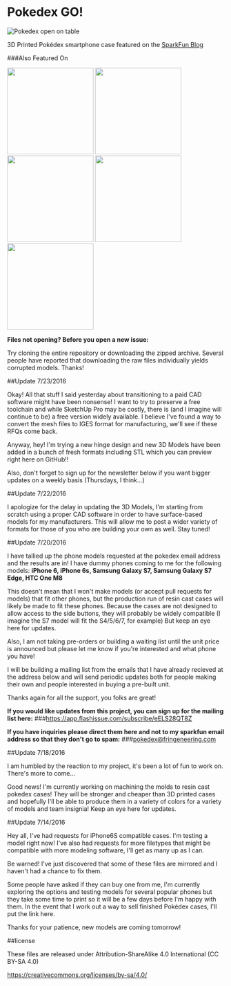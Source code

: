 # Pokedex GO!

![Pokedex open on table](https://cloud.githubusercontent.com/assets/1609220/17081969/57dafe12-5129-11e6-8522-e811b27f3cf8.png)

3D Printed Pokédex smartphone case featured on the [SparkFun Blog](https://www.sparkfun.com/news/2140)

###Also Featured On

<img src="https://cloud.githubusercontent.com/assets/1609220/17081938/579238b8-5128-11e6-9cc9-595319fd71a7.png" width="200">
<img src="https://cloud.githubusercontent.com/assets/1609220/17081942/742fd4d0-5128-11e6-9fb9-4347f1e5f980.png" width="200">
<img src="https://cloud.githubusercontent.com/assets/1609220/17081945/88c93300-5128-11e6-8882-6b3ced36972e.png" width="200">
<img src="https://cloud.githubusercontent.com/assets/1609220/17081947/933a0bde-5128-11e6-8ba4-0b139a65ae4b.png" width="200">
<img src="https://cloud.githubusercontent.com/assets/1609220/17081953/e5a0b6b6-5128-11e6-8a90-a902e01c0515.png" width="200">

**Files not opening? Before you open a new issue:**

Try cloning the entire repository or downloading the zipped archive. Several people have reported that downloading the raw files individually yields corrupted models. Thanks!

##Update 7/23/2016

Okay! All that stuff I said yesterday about transitioning to a paid CAD software might have been nonsense! I want to try to preserve a free toolchain and while SketchUp Pro may be costly, there is (and I imagine will continue to be) a free version widely available. I believe I've found a way to convert the mesh files to IGES format for manufacturing, we'll see if these RFQs come back. 

Anyway, hey! I'm trying a new hinge design and new 3D Models have been added in a bunch of fresh formats including STL which you can preview right here on GitHub!! 

Also, don't forget to sign up for the newsletter below if you want bigger updates on a weekly basis (Thursdays, I think...) 

##Update 7/22/2016

I apologize for the delay in updating the 3D Models, I'm starting from scratch using a proper CAD software in order to have surface-based models for my manufacturers. This will allow me to post a wider variety of formats for those of you who are building your own as well. Stay tuned! 

##Update 7/20/2016

I have tallied up the phone models requested at the pokedex email address and the results are in! I have dummy phones coming to me for the following models: **iPhone 6, iPhone 6s, Samsung Galaxy S7, Samsung Galaxy S7 Edge, HTC One M8**

This doesn't mean that I won't make models (or accept pull requests for models) that fit other phones, but the production run of resin cast cases will likely be made to fit these phones. Because the cases are not designed to allow access to the side buttons, they will probably be widely compatible (I imagine the S7 model will fit the S4/5/6/7, for example) But keep an eye here for updates. 

Also, I am not taking pre-orders or building a waiting list until the unit price is announced but please let me know if you're interested and what phone you have!

I will be building a mailing list from the emails that I have already recieved at the address below and will send periodic updates both for people making their own and people interested in buying a pre-built unit. 

Thanks again for all the support, you folks are great! 

**If you would like updates from this project, you can sign up for the mailing list here:**
###https://app.flashissue.com/subscribe/eELS28QT8Z

**If you have inquiries please direct them here and not to my sparkfun email address so that they don't go to spam:**
###pokedex@fringeneering.com

##Update 7/18/2016

I am humbled by the reaction to my project, it's been a lot of fun to work on. There's more to come...

Good news! I'm currently working on machining the molds to resin cast pokedex cases! They will be stronger and cheaper than 3D printed cases and hopefully I'll be able to produce them in a variety of colors for a variety of models and team insignia! Keep an eye here for updates. 

##Update 7/14/2016

Hey all, I've had requests for iPhone6S compatible cases. I'm testing a model right now! I've also had requests for more filetypes that might be compatible with more modeling software, I'll get as many up as I can. 

Be warned! I've just discovered that some of these files are mirrored and I haven't had a chance to fix them. 

Some people have asked if they can buy one from me, I'm currently exploring the options and testing models for several popular phones but they take some time to print so it will be a few days before I'm happy with them. In the event that I work out a way to sell finished Pokédex cases, I'll put the link here. 

Thanks for your patience, new models are coming tomorrow! 

##license

These files are released under Attribution-ShareAlike 4.0 International (CC BY-SA 4.0)

https://creativecommons.org/licenses/by-sa/4.0/
